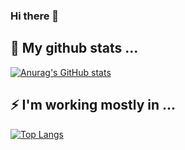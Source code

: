 ### Hi there 👋

<!--
**tisljaricleo/tisljaricleo** is a ✨ _special_ ✨ repository because its `README.md` (this file) appears on your GitHub profile.

Here are some ideas to get you started:

- 🔭 I’m currently working on ...
- 🌱 I’m currently learning ...
- 👯 I’m looking to collaborate on ...
- 🤔 I’m looking for help with ...
- 💬 Ask me about ...
- 📫 How to reach me: ...
- 😄 Pronouns: ...
- ⚡ Fun fact: ...
-->
## 🔭 My github stats ...
[![Anurag's GitHub stats](https://github-readme-stats.vercel.app/api?username=tisljaricleo&hide_title=true)](https://github.com/anuraghazra/github-readme-stats)  
## ⚡ I'm working mostly in ...
[![Top Langs](https://github-readme-stats.vercel.app/api/top-langs/?username=tisljaricleo&hide_title=true&layout=compact)](https://github.com/anuraghazra/github-readme-stats)
